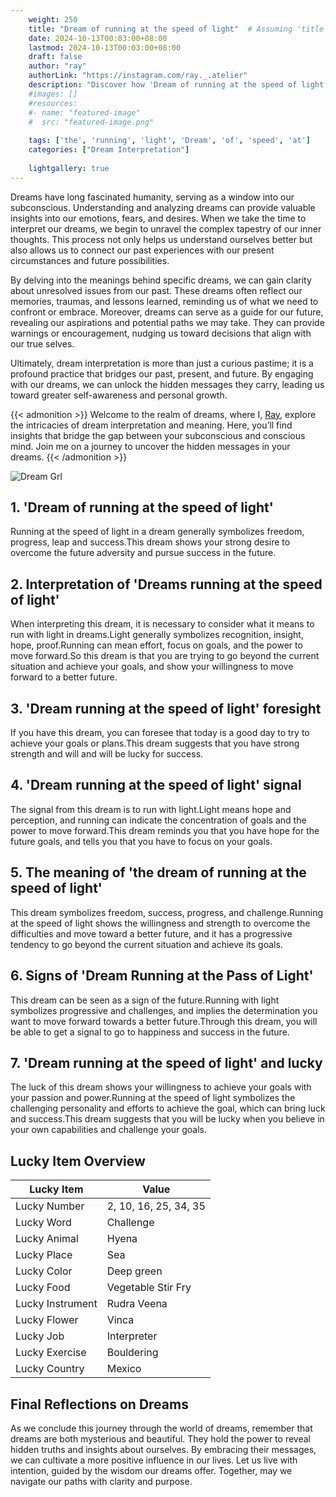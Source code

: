 ```yaml
---
    weight: 250
    title: "Dream of running at the speed of light"  # Assuming 'title' column exists
    date: 2024-10-13T00:03:00+08:00
    lastmod: 2024-10-13T00:03:00+08:00
    draft: false
    author: "ray"
    authorLink: "https://instagram.com/ray._.atelier"
    description: "Discover how 'Dream of running at the speed of light' can interpret your future and uncover its significant meanings in your life."
    #images: []
    #resources:
    #- name: "featured-image"
    #  src: "featured-image.png"
    
    tags: ['the', 'running', 'light', 'Dream', 'of', 'speed', 'at']
    categories: ["Dream Interpretation"]
    
    lightgallery: true
---
```

    
Dreams have long fascinated humanity, serving as a window into our subconscious. Understanding and analyzing dreams can provide valuable insights into our emotions, fears, and desires. When we take the time to interpret our dreams, we begin to unravel the complex tapestry of our inner thoughts. This process not only helps us understand ourselves better but also allows us to connect our past experiences with our present circumstances and future possibilities.

By delving into the meanings behind specific dreams, we can gain clarity about unresolved issues from our past. These dreams often reflect our memories, traumas, and lessons learned, reminding us of what we need to confront or embrace. Moreover, dreams can serve as a guide for our future, revealing our aspirations and potential paths we may take. They can provide warnings or encouragement, nudging us toward decisions that align with our true selves.

Ultimately, dream interpretation is more than just a curious pastime; it is a profound practice that bridges our past, present, and future. By engaging with our dreams, we can unlock the hidden messages they carry, leading us toward greater self-awareness and personal growth.

{{< admonition >}}
Welcome to the realm of dreams, where I, [Ray](https://instagram.com/ray._.atelier), explore the intricacies of dream interpretation and meaning. Here, you’ll find insights that bridge the gap between your subconscious and conscious mind. Join me on a journey to uncover the hidden messages in your dreams.
{{< /admonition >}}

![Dream Grl](https://cdn.pixabay.com/photo/2017/11/02/03/35/gothic-2910057_1280.jpg "Dream Grl")

## 1. 'Dream of running at the speed of light'
Running at the speed of light in a dream generally symbolizes freedom, progress, leap and success.This dream shows your strong desire to overcome the future adversity and pursue success in the future.

## 2. Interpretation of 'Dreams running at the speed of light'
When interpreting this dream, it is necessary to consider what it means to run with light in dreams.Light generally symbolizes recognition, insight, hope, proof.Running can mean effort, focus on goals, and the power to move forward.So this dream is that you are trying to go beyond the current situation and achieve your goals, and show your willingness to move forward to a better future.

## 3. 'Dream running at the speed of light' foresight
If you have this dream, you can foresee that today is a good day to try to achieve your goals or plans.This dream suggests that you have strong strength and will and will be lucky for success.

## 4. 'Dream running at the speed of light' signal
The signal from this dream is to run with light.Light means hope and perception, and running can indicate the concentration of goals and the power to move forward.This dream reminds you that you have hope for the future goals, and tells you that you have to focus on your goals.

## 5. The meaning of 'the dream of running at the speed of light'
This dream symbolizes freedom, success, progress, and challenge.Running at the speed of light shows the willingness and strength to overcome the difficulties and move toward a better future, and it has a progressive tendency to go beyond the current situation and achieve its goals.

## 6. Signs of 'Dream Running at the Pass of Light'
This dream can be seen as a sign of the future.Running with light symbolizes progressive and challenges, and implies the determination you want to move forward towards a better future.Through this dream, you will be able to get a signal to go to happiness and success in the future.

## 7. 'Dream running at the speed of light' and lucky
The luck of this dream shows your willingness to achieve your goals with your passion and power.Running at the speed of light symbolizes the challenging personality and efforts to achieve the goal, which can bring luck and success.This dream suggests that you will be lucky when you believe in your own capabilities and challenge your goals.

## Lucky Item Overview
| Lucky Item          | Value              |
|---------------|--------------------|
| Lucky Number        | 2, 10, 16, 25, 34, 35  |
| Lucky Word          | Challenge |
| Lucky Animal        | Hyena |
| Lucky Place         | Sea     |
| Lucky Color         | Deep green     |
| Lucky Food          | Vegetable Stir Fry      |
| Lucky Instrument    | Rudra Veena |
| Lucky Flower        | Vinca    |
| Lucky Job           | Interpreter       |
| Lucky Exercise      | Bouldering  |
| Lucky Country       | Mexico    |


##  Final Reflections on Dreams

As we conclude this journey through the world of dreams, remember that dreams are both mysterious and beautiful. They hold the power to reveal hidden truths and insights about ourselves. By embracing their messages, we can cultivate a more positive influence in our lives. Let us live with intention, guided by the wisdom our dreams offer. Together, may we navigate our paths with clarity and purpose.
